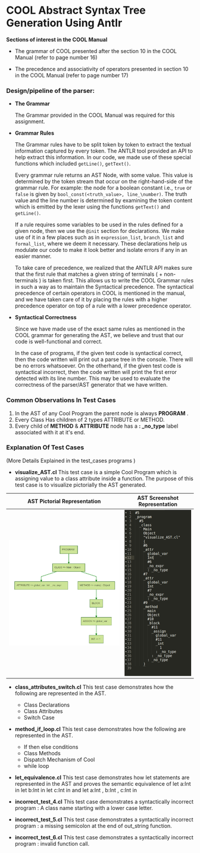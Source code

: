 # COOL Abstract Syntax Tree Generation Using Antlr #
**Sections of interest in the COOL Manual**

* The grammar of COOL presented after the section 10 in the COOL Manual (refer to page number 16)

* The precedence and associativity of operators presented in section 10 in the COOL Manual (refer to page number 17)

### Design/pipeline of the parser: ###
* __The Grammar__

	The Grammar provided in the COOL Manual was required for this assignment. 
	
* __Grammar Rules__

	The Grammar rules have to be split token by token to extract the textual information captured by every token. The ANTLR tool provided an API to help extract this information. In our code, we made use of these special functions which included `getLine()`, `getText()`. 
	
	Every grammar rule returns an AST Node, with some value. This value is determined by the token stream that occur on the right-hand-side of the grammar rule. For example: the node for a boolean constant i.e., `true` or `false` is given by `bool_const(<truth_value>, line_\number)`. The truth value and the line number is determined by examining the token content which is emitted by the lexer using the functions `getText()` and `getLine()`. 
	
	If a rule requires some variables to be used in the rules defined for a given node, then we use the `@init` section for declarations. We make use of it in a few places such as in `expression_list`, `branch_list` and `formal_list`, where we deem it necessary. These declarations help us modulate our code to make it look better and isolate errors if any in an easier manner.
	
	To take care of precedence, we realized that the ANTLR API makes sure that the first rule that matches a given string of terminals ( + non-terminals ) is taken first. This allows us to write the COOL Grammar rules in such a way as to maintain the Syntactical precedence. The syntactical precedence of certain operators in COOL is mentioned in the manual, and we have taken care of it by placing the rules with a higher precedence operator on top of a rule with a lower precedence operator.
	
* __Syntactical Correctness__

	Since we have made use of the exact same rules as mentioned in the COOL grammar for generating the AST, we believe and trust that our code is well-functional and correct.
	
	In the case of programs, if the given test code is syntactical correct, then the code written will print out a parse tree in the console. There will be no errors whatsoever. On the otherhand, if the given test code is syntactical incorrect, then the code written will print the first error detected with its line number. This may be used to evaluate the correctness of the parser/AST generator that we have written.


### Common Observations In Test Cases
<ol><li> In the AST of any Cool Program the parent node is always <b>PROGRAM</b> . </li>
<li>Every Class Has children of 2 types  ATTRIBUTE or METHOD.</li>
<li> Every child of <b>METHOD</b> & <b>ATTRIBUTE</b> node has a <b>: _no_type</b> label associated with it at it's end.</li>
</ol>

### Explanation Of Test Cases
 (More Details Explained in the test_cases programs )
* __visualize_AST.cl__
 This test case is a simple Cool Program which is assigning value to a class attribute inside a function.
 The purpose of this test case is  to visualize pictorially the AST generated.<br>
  
 AST Pictorial Representation             |  AST Screenshot Representation
:-------------------------:|:-------------------------:
<img src="ast_picture.png" alt="Test 1 AST Image" style="width: 40em;"/>  |  <img src="ast_screenshot.png" alt="Test 1 AST Image" style="width: 20em;"/>

 <span>
 


 </span>

* __class_attributes_switch.cl__
This test case demonstrates how the following are represented in the AST.
	<ul><li>Class Declarations</li><li>Class Attributes</li><li>Switch Case</li></ul>


* __method_if_loop.cl__
This test case demonstrates how the following are represented in the AST.
	<ul><li>If then else conditions</li><li>Class Methods</li><li>Dispatch Mechanism of Cool</li><li>while loop</li></ul>
 
* __let_equivalence.cl__
This test case demonstrates how let statements  are represented in the AST and proves the semantic equivalence of
let a:Int in let b:Int in let c:Int in
 and
let a:Int , b:Int , c:Int in
 
* __incorrect_test_4.cl__
This test case demonstrates a syntactically incorrect program : A class name starting with a lower case letter.

* __incorrect_test_5.cl__
This test case demonstrates a syntactically incorrect program : a missing semicolon at the end of out_string function.


* __incorrect_test_6.cl__
This test case demonstrates a syntactically incorrect program : invalid function call.
